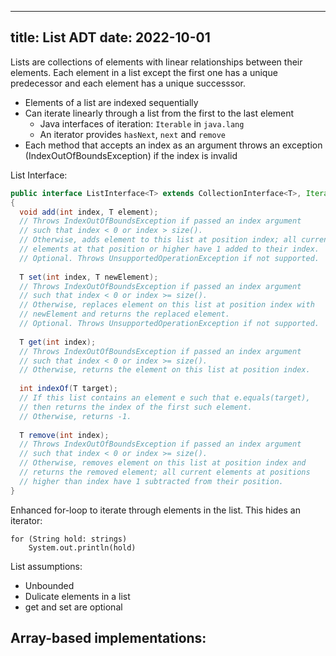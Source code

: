---
title: List ADT
date: 2022-10-01
----

Lists are collections of elements with linear relationships 
between their elements. Each element in a list except the first
one has a unique predecessor and each element has a unique
successsor. 

+ Elements of a list are indexed sequentially
+ Can iterate linearly through a list from the first to the last element
    - Java interfaces of iteration: `Iterable` in `java.lang`
    - An iterator provides `hasNext`, `next` and `remove`
+ Each method that accepts an index as an argument throws an exception (IndexOutOfBoundsException) if the index is invalid


List Interface: 

```java
public interface ListInterface<T> extends CollectionInterface<T>, Iterable<T>
{
  void add(int index, T element);
  // Throws IndexOutOfBoundsException if passed an index argument
  // such that index < 0 or index > size().
  // Otherwise, adds element to this list at position index; all current 
  // elements at that position or higher have 1 added to their index.
  // Optional. Throws UnsupportedOperationException if not supported.
  
  T set(int index, T newElement);
  // Throws IndexOutOfBoundsException if passed an index argument
  // such that index < 0 or index >= size().
  // Otherwise, replaces element on this list at position index with
  // newElement and returns the replaced element.
  // Optional. Throws UnsupportedOperationException if not supported.
    
  T get(int index);
  // Throws IndexOutOfBoundsException if passed an index argument
  // such that index < 0 or index >= size().
  // Otherwise, returns the element on this list at position index.
  
  int indexOf(T target);
  // If this list contains an element e such that e.equals(target), 
  // then returns the index of the first such element.
  // Otherwise, returns -1.
  
  T remove(int index);
  // Throws IndexOutOfBoundsException if passed an index argument
  // such that index < 0 or index >= size().
  // Otherwise, removes element on this list at position index and
  // returns the removed element; all current elements at positions
  // higher than index have 1 subtracted from their position.
}
```

Enhanced for-loop to iterate through elements in the list. This hides an iterator: 

```
for (String hold: strings)
    System.out.println(hold)
```

List assumptions: 

+ Unbounded
+ Dulicate elements in a list
+ get and set are optional


## Array-based implementations: 

